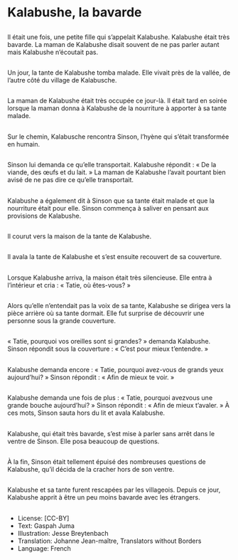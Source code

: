 # Kalabushe, la bavarde

##
Il était une fois, une petite fille
qui s’appelait Kalabushe.
Kalabushe était très bavarde. La
maman de Kalabushe disait
souvent de ne pas parler autant
mais Kalabushe n’écoutait pas.

##
Un jour, la tante de Kalabushe
tomba malade. Elle vivait près
de la vallée, de l’autre côté du
village de Kalabusche.

##
La maman de Kalabushe était
très occupée ce jour-là. Il était
tard en soirée lorsque la
maman donna à Kalabushe de
la nourriture à apporter à sa
tante malade.

##
Sur le chemin, Kalabusche
rencontra Sinson, l’hyène qui
s’était transformée en humain.

##
Sinson lui demanda ce qu’elle
transportait. Kalabushe répondit
: « De la viande, des œufs et du
lait. » La maman de Kalabushe
l’avait pourtant bien avisé de
ne pas dire ce qu’elle
transportait.

##
Kalabushe a également dit à
Sinson que sa tante était
malade et que la nourriture
était pour elle. Sinson
commença à saliver en pensant
aux provisions de Kalabushe.

##
Il courut vers la maison de la
tante de Kalabushe.

##
Il avala la tante de Kalabushe et
s’est ensuite recouvert de sa
couverture.

##
Lorsque Kalabushe arriva, la
maison était très silencieuse.
Elle entra à l’intérieur et cria : «
Tatie, où êtes-vous? »

##
Alors qu’elle n’entendait pas la
voix de sa tante, Kalabushe se
dirigea vers la pièce arrière où
sa tante dormait. Elle fut
surprise de découvrir une
personne sous la grande
couverture.

##
« Tatie, pourquoi vos oreilles
sont si grandes? » demanda
Kalabushe. Sinson répondit sous
la couverture : « C’est pour
mieux t’entendre. »

##
Kalabushe demanda encore : «
Tatie, pourquoi avez-vous de
grands yeux aujourd’hui? »
Sinson répondit : « Afin de
mieux te voir. »

##
Kalabushe demanda une fois de
plus : « Tatie, pourquoi avezvous une grande bouche
aujourd’hui? » Sinson répondit :
« Afin de mieux t’avaler. » À ces
mots, Sinson sauta hors du lit et
avala Kalabushe.

##
Kalabushe, qui était très
bavarde, s’est mise à parler
sans arrêt dans le ventre de
Sinson. Elle posa beaucoup de
questions.

##
À la fin, Sinson était tellement
épuisé des nombreuses
questions de Kalabushe, qu’il
décida de la cracher hors de
son ventre.

##
Kalabushe et sa tante furent
rescapées par les villageois.
Depuis ce jour, Kalabushe
apprit à être un peu moins
bavarde avec les étrangers.

##
* License: [CC-BY]
* Text: Gaspah Juma
* Illustration: Jesse Breytenbach
* Translation: Johanne Jean-maître, Translators without Borders
* Language: French
